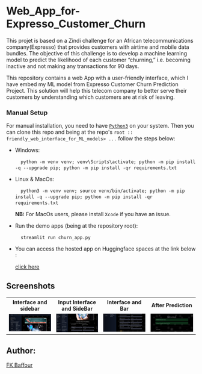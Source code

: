 # Web_App_for-Expresso_Customer_Churn

This projet is based on a Zindi challenge for an African telecommunications company(Expresso) that provides customers with airtime and mobile data bundles. The objective of this challenge is to develop a machine learning model to predict the likelihood of each customer “churning,” i.e. becoming inactive and not making any transactions for 90 days.

This repository contains a web App with a user-friendly interface, which I have embed my ML model from Expresso Customer Churn Prediction Project. This solution will help this telecom company to better serve their customers by understanding which customers are at risk of leaving.

### Manual Setup

For manual installation, you need to have [`Python3`](https://www.python.org/) on your system. Then you can clone this repo and being at the repo's `root :: friendly_web_interface_for_ML_models> ...`  follow the steps below:

- Windows:
        
        python -m venv venv; venv\Scripts\activate; python -m pip install -q --upgrade pip; python -m pip install -qr requirements.txt  

- Linux & MacOs:
        
        python3 -m venv venv; source venv/bin/activate; python -m pip install -q --upgrade pip; python -m pip install -qr requirements.txt  

    **NB:** For MacOs users, please install `Xcode` if you have an issue.



- Run the demo apps (being at the repository root):

        streamlit run churn_app.py

- You can access the hosted app on Huggingface spaces at the link below :
        
    [click here](https://huggingface.co/spaces/Gyimah3/Expresso_Customer_Churn_app)
    
 ## Screenshots

<table>
    <tr>
        <th>Interface and sidebar</th>
        <th>Input Interface and SideBar</th>
        <th>Interface and Bar</th>
        <th>After Prediction</th>
    </tr>
    <tr>
        <td><img src="./images/screen1.png"/></td>
        <td><img src="./images/screen2.png"/></td>
        <td><img src="./images/screen3.png"/></td>
        <td><img src="./images/screen4.png"/></td>
    </tr>
</table>

    
  ## Author:
[FK Baffour](https://www.linkedin.com/in/gideon-gyimah-08268b243/)  

   
